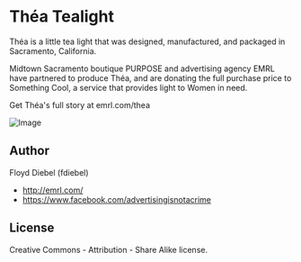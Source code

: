Théa Tealight
=============

Théa is a little tea light that was designed, manufactured, and packaged in Sacramento, California.

Midtown Sacramento boutique PURPOSE and advertising agency EMRL have partnered to produce Théa, and are donating the full purchase price to Something Cool, a service that provides light to Women in need.

Get Théa's full story at emrl.com/thea

![Image](https://github.com/fdiebel/thea/blob/master/img/thea-tealight.jpg)

Author
--------
Floyd Diebel (fdiebel)
* <http://emrl.com/>
* <https://www.facebook.com/advertisingisnotacrime> 

License
--------
Creative Commons - Attribution - Share Alike license.  
